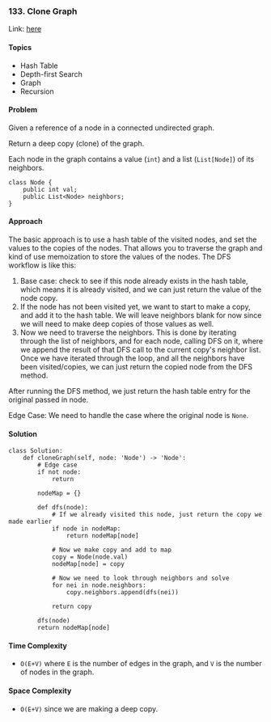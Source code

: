### 133. Clone Graph

Link: [here](https://leetcode.com/problems/clone-graph/description/)

#### Topics
- Hash Table
- Depth-first Search
- Graph
- Recursion

#### Problem
Given a reference of a node in a connected undirected graph.

Return a deep copy (clone) of the graph.

Each node in the graph contains a value (`int`) and a list (`List[Node]`) of its neighbors.
```
class Node {
    public int val;
    public List<Node> neighbors;
}
```

#### Approach
The basic approach is to use a hash table of the visited nodes, and set the values to the copies of the nodes. That allows you to traverse the graph and kind of use memoization to store the values of the nodes. The DFS workflow is like this:
1. Base case: check to see if this node already exists in the hash table, which means it is already visited, and we can just return the value of the node copy.
2. If the node has not been visited yet, we want to start to make a copy, and add it to the hash table. We will leave neighbors blank for now since we will need to make deep copies of those values as well.
3. Now we need to traverse the neighbors. This is done by iterating through the list of neighbors, and for each node, calling DFS on it, where we append the result of that DFS call to the current copy's neighbor list. Once we have iterated through the loop, and all the neighbors have been visited/copies, we can just return the copied node from the DFS method.

After running the DFS method, we just return the hash table entry for the original passed in node.

Edge Case: We need to handle the case where the original node is `None`.

#### Solution
```
class Solution:
    def cloneGraph(self, node: 'Node') -> 'Node':
        # Edge case
        if not node:
            return 

        nodeMap = {}

        def dfs(node):
            # If we already visited this node, just return the copy we made earlier
            if node in nodeMap:
                return nodeMap[node]

            # Now we make copy and add to map
            copy = Node(node.val)
            nodeMap[node] = copy

            # Now we need to look through neighbors and solve
            for nei in node.neighbors:
                copy.neighbors.append(dfs(nei))

            return copy
        
        dfs(node)
        return nodeMap[node]
```

#### Time Complexity
- `O(E+V)` where `E` is the number of edges in the graph, and `V` is the number of nodes in the graph.

#### Space Complexity
- `O(E+V)` since we are making a deep copy.
